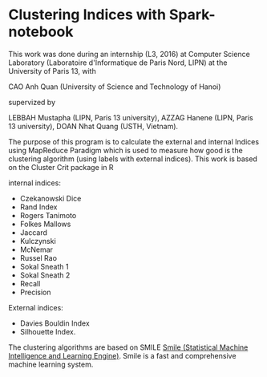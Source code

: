 # Clustering Indices  with Spark-notebook

This work was done during an internship (L3, 2016) at Computer Science Laboratory (Laboratoire d'Informatique de Paris Nord, LIPN) at the University of Paris 13, with 

CAO Anh Quan (University of Science and Technology of Hanoi)

supervized by  

LEBBAH Mustapha (LIPN, Paris 13 university), 
AZZAG Hanene (LIPN, Paris 13 university), 
DOAN Nhat Quang (USTH, Vietnam). 

The purpose of this program is to calculate the external and internal Indices  using MapReduce Paradigm which is used to measure how good is the clustering algorithm (using labels with external indices).  This work is based on the Cluster Crit package in R
 
internal indices:
* Czekanowski Dice 
* Rand Index
* Rogers Tanimoto 
* Folkes Mallows 
* Jaccard 
* Kulczynski
* McNemar
* Russel Rao
* Sokal Sneath 1
* Sokal Sneath 2
* Recall
* Precision

External indices:
* Davies Bouldin Index 
* Silhouette Index.

The clustering algorithms are based on SMILE [Smile (Statistical Machine Intelligence and Learning Engine)](https://github.com/haifengl/smile). Smile is a fast and comprehensive machine learning system. 

